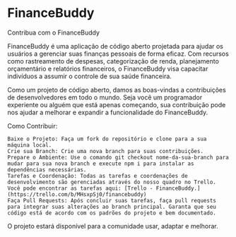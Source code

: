 # FinanceBuddy
Contribua com o FinanceBuddy

FinanceBuddy é uma aplicação de código aberto projetada para ajudar os usuários a gerenciar suas finanças pessoais de forma eficaz. Com recursos como rastreamento de despesas, categorização de renda, planejamento orçamentário e relatórios financeiros, o FinanceBuddy visa capacitar indivíduos a assumir o controle de sua saúde financeira.

Como um projeto de código aberto, damos as boas-vindas a contribuições de desenvolvedores em todo o mundo. Seja você um programador experiente ou alguém que está apenas começando, sua contribuição pode nos ajudar a melhorar e expandir a funcionalidade do FinanceBuddy.

Como Contribuir:

    Baixe o Projeto: Faça um fork do repositório e clone para a sua máquina local.
    Crie sua Branch: Crie uma nova branch para suas contribuições.
    Prepare o Ambiente: Use o comando git checkout nome-da-sua-branch para mudar para sua nova branch e execute npm i para instalar as dependências necessárias.
    Tarefas e Coordenação: Todas as tarefas e coordenações de desenvolvimento são gerenciadas através do nosso quadro no Trello. Você pode encontrar as tarefas aqui: [Trello - FinanceBuddy.](https://trello.com/b/MHsxpSj0/financebuddy)
    Faça Pull Requests: Após concluir suas tarefas, faça pull requests para integrar suas alterações ao branch principal. Garanta que seu código está de acordo com os padrões do projeto e bem documentado.

O projeto estará disponível para a comunidade usar, adaptar e melhorar.

